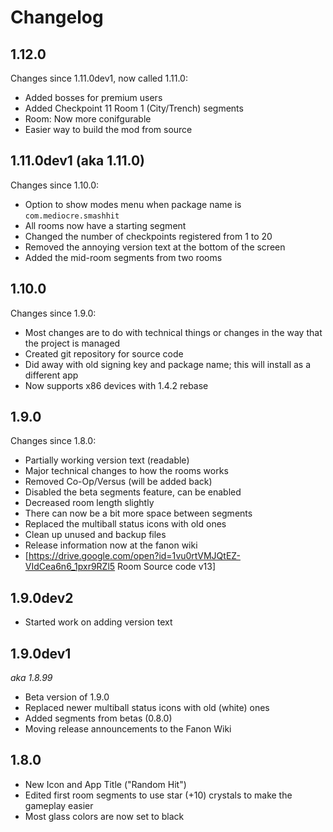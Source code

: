 # Changelog

## 1.12.0

Changes since 1.11.0dev1, now called 1.11.0:

 * Added bosses for premium users
 * Added Checkpoint 11 Room 1 (City/Trench) segments
 * Room: Now more conifgurable
 * Easier way to build the mod from source

## 1.11.0dev1 (aka 1.11.0)

Changes since 1.10.0:

 * Option to show modes menu when package name is `com.mediocre.smashhit`
 * All rooms now have a starting segment
 * Changed the number of checkpoints registered from 1 to 20
 * Removed the annoying version text at the bottom of the screen
 * Added the mid-room segments from two rooms

## 1.10.0

Changes since 1.9.0:

 * Most changes are to do with technical things or changes in the way that the project is managed
 * Created git repository for source code
 * Did away with old signing key and package name; this will install as a different app
 * Now supports x86 devices with 1.4.2 rebase

## 1.9.0

Changes since 1.8.0:

 * Partially working version text (readable)
 * Major technical changes to how the rooms works
 * Removed Co-Op/Versus (will be added back)
 * Disabled the beta segments feature, can be enabled
 * Decreased room length slightly
 * There can now be a bit more space between segments
 * Replaced the multiball status icons with old ones
 * Clean up unused and backup files
 * Release information now at the fanon wiki
 * [https://drive.google.com/open?id=1vu0rtVMJQtEZ-VIdCea6n6_1pxr9RZl5 Room Source code v13]

## 1.9.0dev2

 * Started work on adding version text

## 1.9.0dev1

*aka 1.8.99*

 * Beta version of 1.9.0
 * Replaced newer multiball status icons with old (white) ones
 * Added segments from betas (0.8.0)
 * Moving release announcements to the Fanon Wiki

## 1.8.0

 * New Icon and App Title ("Random Hit")
 * Edited first room segments to use star (+10) crystals to make the gameplay easier
 * Most glass colors are now set to black
